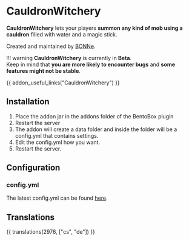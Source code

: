 # CauldronWitchery

**CauldronWitchery** lets your players **summon any kind of mob using a cauldron** filled with water and a magic stick.

Created and maintained by [BONNe](https://github.com/BONNe).

!!! warning
    **CauldronWitchery** is currently in **Beta**.  
    Keep in mind that **you are more likely to encounter bugs** and **some features might not be stable**.

{{ addon_useful_links("CauldronWitchery") }}

## Installation

1. Place the addon jar in the addons folder of the BentoBox plugin
2. Restart the server
3. The addon will create a data folder and inside the folder will be a config.yml that contains settings.
4. Edit the config.yml how you want.
5. Restart the server.

## Configuration

### config.yml

The latest config.yml can be found [here](https://github.com/BentoBoxWorld/CauldronWitchery/blob/develop/src/main/resources/config.yml).

## Translations

{{ translations(2976, ["cs", "de"]) }}
